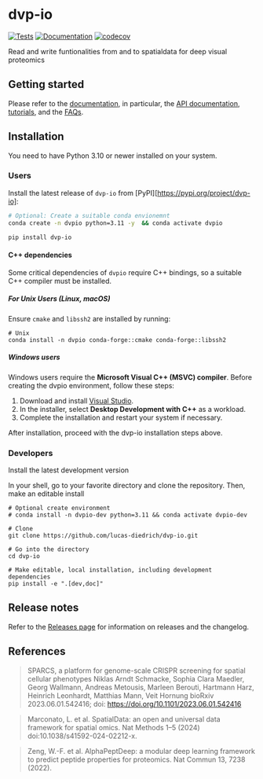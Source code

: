 # dvp-io

[![Tests][badge-tests]][tests]
[![Documentation][badge-docs]][documentation]
[![codecov](https://codecov.io/gh/lucas-diedrich/dvp-io/graph/badge.svg?token=RO2UBP3JQ0)](https://codecov.io/gh/lucas-diedrich/dvp-io)

[badge-tests]: https://img.shields.io/github/actions/workflow/status/lucas-diedrich/dvp-io/test.yaml?branch=main
[badge-docs]: https://img.shields.io/readthedocs/dvp-io

Read and write funtionalities from and to spatialdata for deep visual proteomics

## Getting started

Please refer to the [documentation][],
in particular, the [API documentation][],
[tutorials][],
and the [FAQs][].

## Installation

You need to have Python 3.10 or newer installed on your system.

### Users

Install the latest release of `dvp-io` from [PyPI][https://pypi.org/project/dvp-io]:

```bash
# Optional: Create a suitable conda envionemnt
conda create -n dvpio python=3.11 -y  && conda activate dvpio
```

```bash
pip install dvp-io
```

#### C++ dependencies

Some critical dependencies of `dvpio` require C++ bindings, so a suitable C++ compiler must be installed.

##### For Unix Users (Linux, macOS)

Ensure `cmake` and `libssh2` are installed by running:

```shell
# Unix
conda install -n dvpio conda-forge::cmake conda-forge::libssh2
```

##### Windows users

Windows users require the **Microsoft Visual C++ (MSVC) compiler**. Before creating the dvpio environment, follow these steps:

1. Download and install [Visual Studio](https://visualstudio.microsoft.com/downloads/).
2. In the installer, select **Desktop Development with C++** as a workload.
3. Complete the installation and restart your system if necessary.

After installation, proceed with the dvp-io installation steps above.

### Developers

Install the latest development version

In your shell, go to your favorite directory and clone the repository. Then, make an editable install

```shell
# Optional create environment
# conda install -n dvpio-dev python=3.11 && conda activate dvpio-dev

# Clone
git clone https://github.com/lucas-diedrich/dvp-io.git

# Go into the directory
cd dvp-io

# Make editable, local installation, including development dependencies
pip install -e ".[dev,doc]"
```

## Release notes

Refer to the [Releases page](https://github.com/lucas-diedrich/dvp-io/releases) for information on releases and the changelog.

## References

> SPARCS, a platform for genome-scale CRISPR screening for spatial cellular phenotypes Niklas Arndt Schmacke, Sophia Clara Maedler, Georg Wallmann, Andreas Metousis, Marleen Berouti, Hartmann Harz, Heinrich Leonhardt, Matthias Mann, Veit Hornung bioRxiv 2023.06.01.542416; doi: https://doi.org/10.1101/2023.06.01.542416

> Marconato, L. et al. SpatialData: an open and universal data framework for spatial omics. Nat Methods 1–5 (2024) doi:10.1038/s41592-024-02212-x.

> Zeng, W.-F. et al. AlphaPeptDeep: a modular deep learning framework to predict peptide properties for proteomics. Nat Commun 13, 7238 (2022).

[mambaforge]: https://github.com/conda-forge/miniforge#mambaforge
[scverse discourse]: https://discourse.scverse.org/
[issue tracker]: https://github.com/lucas-diedrich/dvp-io/issues
[tests]: https://github.com/lucas-diedrich/dvp-io/actions/workflows/test.yml
[documentation]: https://dvp-io.readthedocs.io
[changelog]: https://dvp-io.readthedocs.io/en/latest/changelog.html
[api documentation]: https://dvp-io.readthedocs.io/en/latest/api.html
[FAQs]: https://dvp-io.readthedocs.io/en/latest/faq.html
[tutorials]: https://dvp-io.readthedocs.io/en/latest/tutorials.html
[pypi]: https://pypi.org/project/dvp-io
